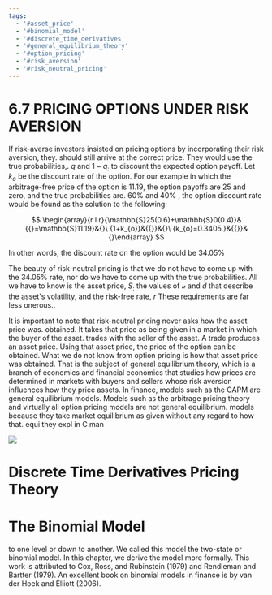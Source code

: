 ```yaml
---
tags:
  - '#asset_price'
  - '#binomial_model'
  - '#discrete_time_derivatives'
  - '#general_equilibrium_theory'
  - '#option_pricing'
  - '#risk_aversion'
  - '#risk_neutral_pricing'
---
```

# 6.7 PRICING OPTIONS UNDER RISK AVERSION

If risk-averse investors insisted on pricing options by incorporating their risk aversion, they. should still arrive at the correct price. They would use the true probabilities,. $q$ and $1-q_{:}$ to discount the expected option payoff. Let $k_{o}$ be the discount rate of the option. For our example in which the arbitrage-free price of the option is 11.19, the option payoffs are 25 and zero, and the true probabilities are. $60\%$ and $40\%$ , the option discount rate would be found as the solution to the following:

$$
\begin{array}{r l r}{\mathbb{S}25(0.6)+\mathbb{S}0(0.4)}&{{}=\mathbb{S}11.19}&{}\ {1+k_{o}}&{{}}&{}\ {k_{o}=0.3405.}&{{}}&{}\end{array}
$$

In other words, the discount rate on the option would be $34.05\%$

The beauty of risk-neutral pricing is that we do not have to come up with the $34.05\%$ rate, nor do we have to come up with the true probabilities. All we have to know is the asset price, $S_{:}$ the values of $\boldsymbol{\mathscr{u}}$ and $d$ that describe the asset's volatility, and the risk-free rate, $r$ These requirements are far less onerous..

It is important to note that risk-neutral pricing never asks how the asset price was. obtained. It takes that price as being given in a market in which the buyer of the asset. trades with the seller of the asset. A trade produces an asset price. Using that asset price, the price of the option can be obtained. What we do not know from option pricing is how that asset price was obtained. That is the subject of general equilibrium theory, which is a branch of economics and financial economics that studies how prices are determined in markets with buyers and sellers whose risk aversion influences how they price assets. In finance, models such as the CAPM are general equilibrium models. Models such as the arbitrage pricing theory and virtually all option pricing models are not general equilibrium. models because they take market equilibrium as given without any regard to how that. equi they expl in C man

![](c299057348044fc7ec3389910504d6c8792a9c3d6f3bf92e02d27a0c7460e9d0.jpg)

# Discrete Time Derivatives Pricing Theory

# The Binomial Model

to one level or down to another. We called this model the two-state or binomial model. In this chapter, we derive the model more formally. This work is attributed to Cox, Ross, and Rubinstein (1979) and Rendleman and Bartter (1979). An excellent book on binomial models in finance is by van der Hoek and Elliott (2006).
